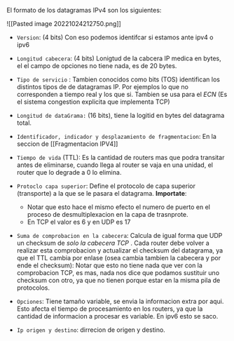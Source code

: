 El formato de los datagramas IPv4 son los siguientes: 

![[Pasted image 20221024212750.png]]

- ``Version``: (4 bits) Con eso podemos identifcar si estamos ante ipv4 o ipv6
- ``Longitud cabecera``: (4 bits) Lonigtud de la cabcera IP medica en bytes, el el campo de opciones no tiene nada, es de 20 bytes. 
- ``Tipo de servicio`` : Tambien conocidos como bits (TOS) identifican los distintos tipos de de datagramas IP. Por ejemplos lo que no corresponden a tiempo real y los que si. Tambien se usa para el *ECN* (Es el sistema congestion explicita que implementa TCP)
- `Longitud de dataGrama:` (16 bits), tiene la logitid en bytes del datagrama total. 
- `Identificador, indicador y desplazamiento de fragmentacion`: En la seccion de [[Fragmentacion IPV4]]
- `Tiempo de vida` (TTL): Es la cantidad de routers mas que podra transitar antes de eliminarse, cuando llega al router se vaja en una unidad, el router que lo degrade a 0 lo elimina. 
- `Protoclo capa superior`: Define el protocolo de capa superior (transporte) a la que se le pasara el datagrama. 
	**Importate**: 
	- Notar que esto hace el mismo efecto el numero de puerto en el proceso de desmultiplexacion en la capa de trasnprote. 
	- En TCP el valor es 6 y en UDP es 17

- `Suma de comprobacion en la cabecera`: Calcula de igual forma que UDP un checksum de *solo la cabecera TCP* . Cada router debe volver a realizar esta comprobacion y actualizar el checksum del datagrama, ya que el TTL cambia por enlase (osea cambia tambien la cabecera y por ende el checksum): Notar que esto no tiene nada que ver con la comprobacion TCP, es mas, nada nos dice que podamos sustituir uno checksum con otro, ya que no tienen porque estar en la misma pila de protocolos. 
- `Opciones`: Tiene tamaño variable, se envia la informacion extra por aqui. Esto afecta el tiempo de procesamiento en los routers, ya que la cantidad de informacion a procesar es variable. En ipv6 esto se saco. 
- `Ip origen y destino`: dirrecion de origen y destino. 
 